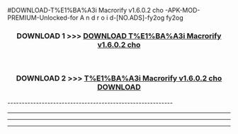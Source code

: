 #DOWNLOAD-T%E1%BA%A3i Macrorify v1.6.0.2 cho -APK-MOD-PREMIUM-Unlocked-for A n d r o i d-[NO.ADS]-fy2og fy2og 



<div align="center">

<h3>DOWNLOAD 1 >>> <a href="https://t.co/FKmqrqFo6t??judul=T%E1%BA%A3i Macrorify v1.6.0.2 cho ">DOWNLOAD T%E1%BA%A3i Macrorify v1.6.0.2 cho </a></h3><br>

<h3>DOWNLOAD 2 >>> <a href="https://t.co/FKmqrqFo6t??judul=T%E1%BA%A3i Macrorify v1.6.0.2 cho ">T%E1%BA%A3i Macrorify v1.6.0.2 cho  DOWNLOAD </a></h3>

</div>
----------------------------------------------------------

----------------------------------------------------------

----------------------------------------------------------

----------------------------------------------------------



